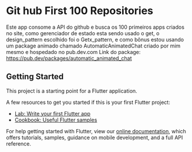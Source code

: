 # Git hub First 100 Repositories
Este app consome a API do github e busca os 100 primeiros apps criados no site, como gerenciador de estado esta sendo usado o get, o design_pattern escolhido foi o Getx_pattern, e como bônus estou usando um package animado chamado AutomaticAnimatedChat criado por mim mesmo e hospedado no pub.dev.com
Link do package: https://pub.dev/packages/automatic_animated_chat

## Getting Started

This project is a starting point for a Flutter application.

A few resources to get you started if this is your first Flutter project:

- [Lab: Write your first Flutter app](https://flutter.dev/docs/get-started/codelab)
- [Cookbook: Useful Flutter samples](https://flutter.dev/docs/cookbook)

For help getting started with Flutter, view our
[online documentation](https://flutter.dev/docs), which offers tutorials,
samples, guidance on mobile development, and a full API reference.

